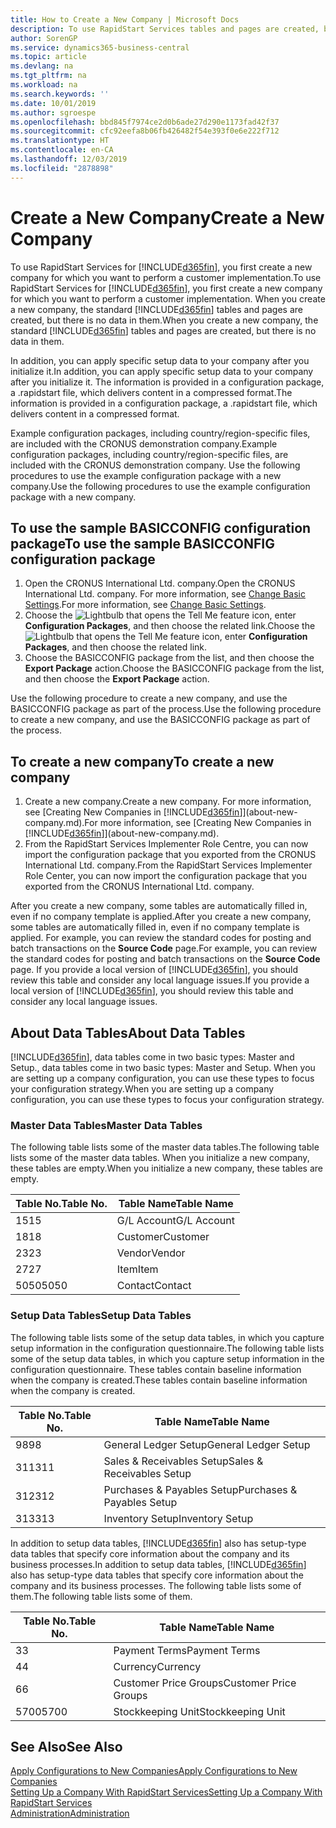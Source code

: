 ```yaml
---
title: How to Create a New Company | Microsoft Docs
description: To use RapidStart Services tables and pages are created, but there is no data in them.
author: SorenGP
ms.service: dynamics365-business-central
ms.topic: article
ms.devlang: na
ms.tgt_pltfrm: na
ms.workload: na
ms.search.keywords: ''
ms.date: 10/01/2019
ms.author: sgroespe
ms.openlocfilehash: bbd845f7974ce2d0b6ade27d290e1173fad42f37
ms.sourcegitcommit: cfc92eefa8b06fb426482f54e393f0e6e222f712
ms.translationtype: HT
ms.contentlocale: en-CA
ms.lasthandoff: 12/03/2019
ms.locfileid: "2878898"
---
```

# <a name="create-a-new-company"></a><span data-ttu-id="d8fab-103">Create a New Company</span><span class="sxs-lookup"><span data-stu-id="d8fab-103">Create a New Company</span></span>
<span data-ttu-id="d8fab-104">To use RapidStart Services for [!INCLUDE[d365fin](includes/d365fin_md.md)], you first create a new company for which you want to perform a customer implementation.</span><span class="sxs-lookup"><span data-stu-id="d8fab-104">To use RapidStart Services for [!INCLUDE[d365fin](includes/d365fin_md.md)], you first create a new company for which you want to perform a customer implementation.</span></span> <span data-ttu-id="d8fab-105">When you create a new company, the standard [!INCLUDE[d365fin](includes/d365fin_md.md)] tables and pages are created, but there is no data in them.</span><span class="sxs-lookup"><span data-stu-id="d8fab-105">When you create a new company, the standard [!INCLUDE[d365fin](includes/d365fin_md.md)] tables and pages are created, but there is no data in them.</span></span>

<span data-ttu-id="d8fab-106">In addition, you can apply specific setup data to your company after you initialize it.</span><span class="sxs-lookup"><span data-stu-id="d8fab-106">In addition, you can apply specific setup data to your company after you initialize it.</span></span> <span data-ttu-id="d8fab-107">The information is provided in a configuration package, a .rapidstart file, which delivers content in a compressed format.</span><span class="sxs-lookup"><span data-stu-id="d8fab-107">The information is provided in a configuration package, a .rapidstart file, which delivers content in a compressed format.</span></span>  

<span data-ttu-id="d8fab-108">Example configuration packages, including country/region-specific files, are included with the CRONUS demonstration company.</span><span class="sxs-lookup"><span data-stu-id="d8fab-108">Example configuration packages, including country/region-specific files, are included with the CRONUS demonstration company.</span></span> <span data-ttu-id="d8fab-109">Use the following procedures to use the example configuration package with a new company.</span><span class="sxs-lookup"><span data-stu-id="d8fab-109">Use the following procedures to use the example configuration package with a new company.</span></span>  

## <a name="to-use-the-sample-basicconfig-configuration-package"></a><span data-ttu-id="d8fab-110">To use the sample BASICCONFIG configuration package</span><span class="sxs-lookup"><span data-stu-id="d8fab-110">To use the sample BASICCONFIG configuration package</span></span>  
1. <span data-ttu-id="d8fab-111">Open the CRONUS International Ltd. company.</span><span class="sxs-lookup"><span data-stu-id="d8fab-111">Open the CRONUS International Ltd. company.</span></span> <span data-ttu-id="d8fab-112">For more information, see [Change Basic Settings](ui-change-basic-settings.md).</span><span class="sxs-lookup"><span data-stu-id="d8fab-112">For more information, see [Change Basic Settings](ui-change-basic-settings.md).</span></span>
2. <span data-ttu-id="d8fab-113">Choose the ![Lightbulb that opens the Tell Me feature](media/ui-search/search_small.png "Tell me what you want to do") icon, enter **Configuration Packages**, and then choose the related link.</span><span class="sxs-lookup"><span data-stu-id="d8fab-113">Choose the ![Lightbulb that opens the Tell Me feature](media/ui-search/search_small.png "Tell me what you want to do") icon, enter **Configuration Packages**, and then choose the related link.</span></span>  
3. <span data-ttu-id="d8fab-114">Choose the BASICCONFIG package from the list, and then choose the **Export Package** action.</span><span class="sxs-lookup"><span data-stu-id="d8fab-114">Choose the BASICCONFIG package from the list, and then choose the **Export Package** action.</span></span>  

<span data-ttu-id="d8fab-115">Use the following procedure to create a new company, and use the BASICCONFIG package as part of the process.</span><span class="sxs-lookup"><span data-stu-id="d8fab-115">Use the following procedure to create a new company, and use the BASICCONFIG package as part of the process.</span></span>  

## <a name="to-create-a-new-company"></a><span data-ttu-id="d8fab-116">To create a new company</span><span class="sxs-lookup"><span data-stu-id="d8fab-116">To create a new company</span></span>  
1. <span data-ttu-id="d8fab-117">Create a new company.</span><span class="sxs-lookup"><span data-stu-id="d8fab-117">Create a new company.</span></span> <span data-ttu-id="d8fab-118">For more information, see [Creating New Companies in [!INCLUDE[d365fin](includes/d365fin_md.md)]](about-new-company.md).</span><span class="sxs-lookup"><span data-stu-id="d8fab-118">For more information, see [Creating New Companies in [!INCLUDE[d365fin](includes/d365fin_md.md)]](about-new-company.md).</span></span>
2. <span data-ttu-id="d8fab-119">From the RapidStart Services Implementer Role Centre, you can now import the configuration package that you exported from the CRONUS International Ltd. company.</span><span class="sxs-lookup"><span data-stu-id="d8fab-119">From the RapidStart Services Implementer Role Center, you can now import the configuration package that you exported from the CRONUS International Ltd. company.</span></span>

<span data-ttu-id="d8fab-120">After you create a new company, some tables are automatically filled in, even if no company template is applied.</span><span class="sxs-lookup"><span data-stu-id="d8fab-120">After you create a new company, some tables are automatically filled in, even if no company template is applied.</span></span> <span data-ttu-id="d8fab-121">For example, you can review the standard codes for posting and batch transactions on the **Source Code** page.</span><span class="sxs-lookup"><span data-stu-id="d8fab-121">For example, you can review the standard codes for posting and batch transactions on the **Source Code** page.</span></span> <span data-ttu-id="d8fab-122">If you provide a local version of [!INCLUDE[d365fin](includes/d365fin_md.md)], you should review this table and consider any local language issues.</span><span class="sxs-lookup"><span data-stu-id="d8fab-122">If you provide a local version of [!INCLUDE[d365fin](includes/d365fin_md.md)], you should review this table and consider any local language issues.</span></span>

## <a name="about-data-tables"></a><span data-ttu-id="d8fab-123">About Data Tables</span><span class="sxs-lookup"><span data-stu-id="d8fab-123">About Data Tables</span></span>
[!INCLUDE[d365fin](includes/d365fin_md.md)]<span data-ttu-id="d8fab-124">, data tables come in two basic types: Master and Setup.</span><span class="sxs-lookup"><span data-stu-id="d8fab-124">, data tables come in two basic types: Master and Setup.</span></span> <span data-ttu-id="d8fab-125">When you are setting up a company configuration, you can use these types to focus your configuration strategy.</span><span class="sxs-lookup"><span data-stu-id="d8fab-125">When you are setting up a company configuration, you can use these types to focus your configuration strategy.</span></span>  

### <a name="master-data-tables"></a><span data-ttu-id="d8fab-126">Master Data Tables</span><span class="sxs-lookup"><span data-stu-id="d8fab-126">Master Data Tables</span></span>  
<span data-ttu-id="d8fab-127">The following table lists some of the master data tables.</span><span class="sxs-lookup"><span data-stu-id="d8fab-127">The following table lists some of the master data tables.</span></span> <span data-ttu-id="d8fab-128">When you initialize a new company, these tables are empty.</span><span class="sxs-lookup"><span data-stu-id="d8fab-128">When you initialize a new company, these tables are empty.</span></span>  

|<span data-ttu-id="d8fab-129">Table No.</span><span class="sxs-lookup"><span data-stu-id="d8fab-129">Table No.</span></span>|<span data-ttu-id="d8fab-130">Table Name</span><span class="sxs-lookup"><span data-stu-id="d8fab-130">Table Name</span></span>|  
|-------------------|--------------------|  
|<span data-ttu-id="d8fab-131">15</span><span class="sxs-lookup"><span data-stu-id="d8fab-131">15</span></span>|<span data-ttu-id="d8fab-132">G/L Account</span><span class="sxs-lookup"><span data-stu-id="d8fab-132">G/L Account</span></span>|  
|<span data-ttu-id="d8fab-133">18</span><span class="sxs-lookup"><span data-stu-id="d8fab-133">18</span></span>|<span data-ttu-id="d8fab-134">Customer</span><span class="sxs-lookup"><span data-stu-id="d8fab-134">Customer</span></span>|  
|<span data-ttu-id="d8fab-135">23</span><span class="sxs-lookup"><span data-stu-id="d8fab-135">23</span></span>|<span data-ttu-id="d8fab-136">Vendor</span><span class="sxs-lookup"><span data-stu-id="d8fab-136">Vendor</span></span>|  
|<span data-ttu-id="d8fab-137">27</span><span class="sxs-lookup"><span data-stu-id="d8fab-137">27</span></span>|<span data-ttu-id="d8fab-138">Item</span><span class="sxs-lookup"><span data-stu-id="d8fab-138">Item</span></span>|  
|<span data-ttu-id="d8fab-139">5050</span><span class="sxs-lookup"><span data-stu-id="d8fab-139">5050</span></span>|<span data-ttu-id="d8fab-140">Contact</span><span class="sxs-lookup"><span data-stu-id="d8fab-140">Contact</span></span>|  

### <a name="setup-data-tables"></a><span data-ttu-id="d8fab-141">Setup Data Tables</span><span class="sxs-lookup"><span data-stu-id="d8fab-141">Setup Data Tables</span></span>  
<span data-ttu-id="d8fab-142">The following table lists some of the setup data tables, in which you capture setup information in the configuration questionnaire.</span><span class="sxs-lookup"><span data-stu-id="d8fab-142">The following table lists some of the setup data tables, in which you capture setup information in the configuration questionnaire.</span></span> <span data-ttu-id="d8fab-143">These tables contain baseline information when the company is created.</span><span class="sxs-lookup"><span data-stu-id="d8fab-143">These tables contain baseline information when the company is created.</span></span>  

|<span data-ttu-id="d8fab-144">Table No.</span><span class="sxs-lookup"><span data-stu-id="d8fab-144">Table No.</span></span>|<span data-ttu-id="d8fab-145">Table Name</span><span class="sxs-lookup"><span data-stu-id="d8fab-145">Table Name</span></span>|  
|-------------------|--------------------|  
|<span data-ttu-id="d8fab-146">98</span><span class="sxs-lookup"><span data-stu-id="d8fab-146">98</span></span>|<span data-ttu-id="d8fab-147">General Ledger Setup</span><span class="sxs-lookup"><span data-stu-id="d8fab-147">General Ledger Setup</span></span>|  
|<span data-ttu-id="d8fab-148">311</span><span class="sxs-lookup"><span data-stu-id="d8fab-148">311</span></span>|<span data-ttu-id="d8fab-149">Sales & Receivables Setup</span><span class="sxs-lookup"><span data-stu-id="d8fab-149">Sales & Receivables Setup</span></span>|  
|<span data-ttu-id="d8fab-150">312</span><span class="sxs-lookup"><span data-stu-id="d8fab-150">312</span></span>|<span data-ttu-id="d8fab-151">Purchases & Payables Setup</span><span class="sxs-lookup"><span data-stu-id="d8fab-151">Purchases & Payables Setup</span></span>|  
|<span data-ttu-id="d8fab-152">313</span><span class="sxs-lookup"><span data-stu-id="d8fab-152">313</span></span>|<span data-ttu-id="d8fab-153">Inventory Setup</span><span class="sxs-lookup"><span data-stu-id="d8fab-153">Inventory Setup</span></span>|  

<span data-ttu-id="d8fab-154">In addition to setup data tables, [!INCLUDE[d365fin](includes/d365fin_md.md)] also has setup-type data tables that specify core information about the company and its business processes.</span><span class="sxs-lookup"><span data-stu-id="d8fab-154">In addition to setup data tables, [!INCLUDE[d365fin](includes/d365fin_md.md)] also has setup-type data tables that specify core information about the company and its business processes.</span></span> <span data-ttu-id="d8fab-155">The following table lists some of them.</span><span class="sxs-lookup"><span data-stu-id="d8fab-155">The following table lists some of them.</span></span>  

|<span data-ttu-id="d8fab-156">Table No.</span><span class="sxs-lookup"><span data-stu-id="d8fab-156">Table No.</span></span>|<span data-ttu-id="d8fab-157">Table Name</span><span class="sxs-lookup"><span data-stu-id="d8fab-157">Table Name</span></span>|  
|-------------------|--------------------|  
|<span data-ttu-id="d8fab-158">3</span><span class="sxs-lookup"><span data-stu-id="d8fab-158">3</span></span>|<span data-ttu-id="d8fab-159">Payment Terms</span><span class="sxs-lookup"><span data-stu-id="d8fab-159">Payment Terms</span></span>|  
|<span data-ttu-id="d8fab-160">4</span><span class="sxs-lookup"><span data-stu-id="d8fab-160">4</span></span>|<span data-ttu-id="d8fab-161">Currency</span><span class="sxs-lookup"><span data-stu-id="d8fab-161">Currency</span></span>|  
|<span data-ttu-id="d8fab-162">6</span><span class="sxs-lookup"><span data-stu-id="d8fab-162">6</span></span>|<span data-ttu-id="d8fab-163">Customer Price Groups</span><span class="sxs-lookup"><span data-stu-id="d8fab-163">Customer Price Groups</span></span>|  
|<span data-ttu-id="d8fab-164">5700</span><span class="sxs-lookup"><span data-stu-id="d8fab-164">5700</span></span>|<span data-ttu-id="d8fab-165">Stockkeeping Unit</span><span class="sxs-lookup"><span data-stu-id="d8fab-165">Stockkeeping Unit</span></span>|

  

## <a name="see-also"></a><span data-ttu-id="d8fab-166">See Also</span><span class="sxs-lookup"><span data-stu-id="d8fab-166">See Also</span></span>  
[<span data-ttu-id="d8fab-167">Apply Configurations to New Companies</span><span class="sxs-lookup"><span data-stu-id="d8fab-167">Apply Configurations to New Companies</span></span>](admin-apply-configuration-to-new-companies.md)  
[<span data-ttu-id="d8fab-168">Setting Up a Company With RapidStart Services</span><span class="sxs-lookup"><span data-stu-id="d8fab-168">Setting Up a Company With RapidStart Services</span></span>](admin-set-up-a-company-with-rapidstart.md)  
[<span data-ttu-id="d8fab-169">Administration</span><span class="sxs-lookup"><span data-stu-id="d8fab-169">Administration</span></span>](admin-setup-and-administration.md)
